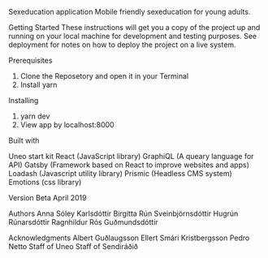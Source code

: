 Sexeducation application
Mobile friendly sexeducation for young adults.

Getting Started
These instructions will get you a copy of the project up and running on your local machine for development and testing purposes. See deployment for notes on how to deploy the project on a live system.

Prerequisites
1. Clone the Reposetory and open it in your Terminal
2. Install yarn 


Installing
1. yarn dev
2. View app by localhost:8000


Built with

Uneo start kit 
React (JavaScript library)
GraphiQL (A queary language for API)
Gatsby (Framework based on React to improve websites and apps)
Loadash (Javascript utility library)
Prismic (Headless CMS system)
Emotions (css library)

Version
Beta April 2019

Authors
Anna Sóley Karlsdóttir
Birgitta Rún Sveinbjörnsdóttir
Hugrún Rúnarsdóttir
Ragnhildur Rós Guðmundsdóttir

Acknowledgments
Albert Guðlaugsson
Ellert Smári Kristbergsson
Pedro Netto
Staff of Uneo
Staff of Sendiráðið





